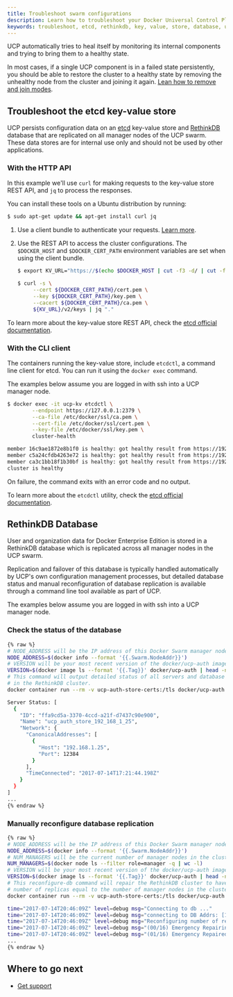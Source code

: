 ```yaml
---
title: Troubleshoot swarm configurations
description: Learn how to troubleshoot your Docker Universal Control Plane cluster.
keywords: troubleshoot, etcd, rethinkdb, key, value, store, database, ucp, health, swarm
---
```


UCP automatically tries to heal itself by monitoring its internal
components and trying to bring them to a healthy state.

In most cases, if a single UCP component is in a failed state persistently,
you should be able to restore the cluster to a healthy state by
removing the unhealthy node from the cluster and joining it again.
[Lean how to remove and join modes](../configure/scale-your-cluster.md).

## Troubleshoot the etcd key-value store

UCP persists configuration data on an [etcd](https://coreos.com/etcd/)
key-value store and [RethinkDB](https://rethinkdb.com/) database that are
replicated on all manager nodes of the UCP swarm. These data stores are for
internal use only and should not be used by other applications.

### With the HTTP API

In this example we'll use `curl` for making requests to the key-value
store REST API, and `jq` to process the responses.

You can install these tools on a Ubuntu distribution by running:

```bash
$ sudo apt-get update && apt-get install curl jq
```

1. Use a client bundle to authenticate your requests.
[Learn more](../../user/access-ucp/cli-based-access.md).

2. Use the REST API to access the cluster configurations. The `$DOCKER_HOST`
   and `$DOCKER_CERT_PATH` environment variables are set when using the client
   bundle.

   ```bash
   $ export KV_URL="https://$(echo $DOCKER_HOST | cut -f3 -d/ | cut -f1 -d:):12379"

   $ curl -s \
        --cert ${DOCKER_CERT_PATH}/cert.pem \
        --key ${DOCKER_CERT_PATH}/key.pem \
        --cacert ${DOCKER_CERT_PATH}/ca.pem \
        ${KV_URL}/v2/keys | jq "."
   ```

To learn more about the key-value store REST API, check the
[etcd official documentation](https://coreos.com/etcd/docs/latest/).

### With the CLI client

The containers running the key-value store, include `etcdctl`, a command line
client for etcd. You can run it using the `docker exec` command.

The examples below assume you are logged in with ssh into a UCP manager node.

```bash
$ docker exec -it ucp-kv etcdctl \
        --endpoint https://127.0.0.1:2379 \
        --ca-file /etc/docker/ssl/ca.pem \
        --cert-file /etc/docker/ssl/cert.pem \
        --key-file /etc/docker/ssl/key.pem \
        cluster-health

member 16c9ae1872e8b1f0 is healthy: got healthy result from https://192.168.122.64:12379
member c5a24cfdb4263e72 is healthy: got healthy result from https://192.168.122.196:12379
member ca3c1bb18f1b30bf is healthy: got healthy result from https://192.168.122.223:12379
cluster is healthy
```

On failure, the command exits with an error code and no output.

To learn more about the `etcdctl` utility, check the
[etcd official documentation](https://coreos.com/etcd/docs/latest/).

## RethinkDB Database

User and organization data for Docker Enterprise Edition is stored in a
RethinkDB database which is replicated across all manager nodes in the UCP
swarm.

Replication and failover of this database is typically handled automatically by
UCP's own configuration management processes, but detailed database status and
manual reconfiguration of database replication is available through a command
line tool available as part of UCP.

The examples below assume you are logged in with ssh into a UCP manager node.

### Check the status of the database

```bash
{% raw %}
# NODE_ADDRESS will be the IP address of this Docker Swarm manager node
NODE_ADDRESS=$(docker info --format '{{.Swarm.NodeAddr}}')
# VERSION will be your most recent version of the docker/ucp-auth image
VERSION=$(docker image ls --format '{{.Tag}}' docker/ucp-auth | head -n 1)
# This command will output detailed status of all servers and database tables
# in the RethinkDB cluster.
docker container run --rm -v ucp-auth-store-certs:/tls docker/ucp-auth:${VERSION} --db-addr=${NODE_ADDRESS}:12383 db-status

Server Status: [
  {
    "ID": "ffa9cd5a-3370-4ccd-a21f-d7437c90e900",
    "Name": "ucp_auth_store_192_168_1_25",
    "Network": {
      "CanonicalAddresses": [
        {
          "Host": "192.168.1.25",
          "Port": 12384
        }
      ],
      "TimeConnected": "2017-07-14T17:21:44.198Z"
    }
  }
]
...
{% endraw %}
```

### Manually reconfigure database replication

```bash
{% raw %}
# NODE_ADDRESS will be the IP address of this Docker Swarm manager node
NODE_ADDRESS=$(docker info --format '{{.Swarm.NodeAddr}}')
# NUM_MANAGERS will be the current number of manager nodes in the cluster
NUM_MANAGERS=$(docker node ls --filter role=manager -q | wc -l)
# VERSION will be your most recent version of the docker/ucp-auth image
VERSION=$(docker image ls --format '{{.Tag}}' docker/ucp-auth | head -n 1)
# This reconfigure-db command will repair the RethinkDB cluster to have a
# number of replicas equal to the number of manager nodes in the cluster.
docker container run --rm -v ucp-auth-store-certs:/tls docker/ucp-auth:${VERSION} --db-addr=${NODE_ADDRESS}:12383 --debug reconfigure-db --num-replicas ${NUM_MANAGERS} --emergency-repair

time="2017-07-14T20:46:09Z" level=debug msg="Connecting to db ..." 
time="2017-07-14T20:46:09Z" level=debug msg="connecting to DB Addrs: [192.168.1.25:12383]" 
time="2017-07-14T20:46:09Z" level=debug msg="Reconfiguring number of replicas to 1" 
time="2017-07-14T20:46:09Z" level=debug msg="(00/16) Emergency Repairing Tables..." 
time="2017-07-14T20:46:09Z" level=debug msg="(01/16) Emergency Repaired Table \"grant_objects\"" 
...
{% endraw %}
```

## Where to go next

* [Get support](../../get-support.md)
